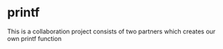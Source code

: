 # printf
This is a collaboration project consists of two partners which creates our own printf function
